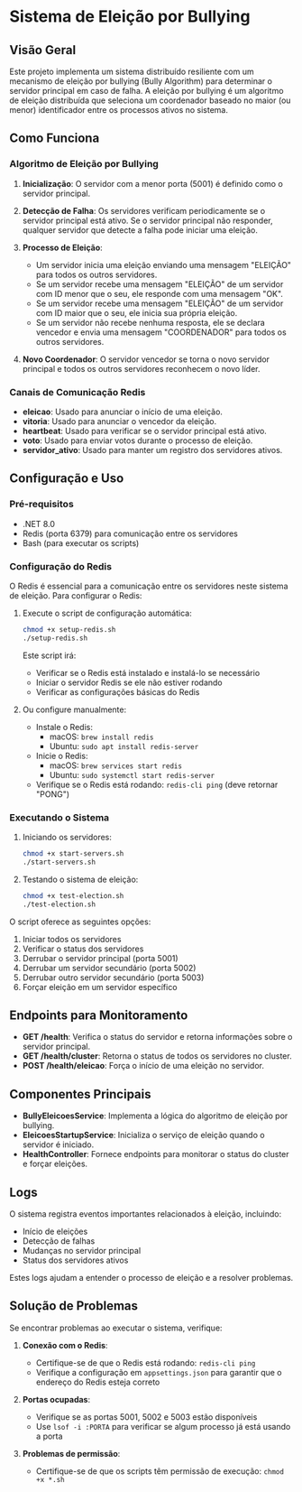 # Sistema de Eleição por Bullying

## Visão Geral

Este projeto implementa um sistema distribuído resiliente com um mecanismo de eleição por bullying (Bully Algorithm) para determinar o servidor principal em caso de falha. A eleição por bullying é um algoritmo de eleição distribuída que seleciona um coordenador baseado no maior (ou menor) identificador entre os processos ativos no sistema.

## Como Funciona

### Algoritmo de Eleição por Bullying

1. **Inicialização**: O servidor com a menor porta (5001) é definido como o servidor principal.

2. **Detecção de Falha**: Os servidores verificam periodicamente se o servidor principal está ativo. Se o servidor principal não responder, qualquer servidor que detecte a falha pode iniciar uma eleição.

3. **Processo de Eleição**:
   - Um servidor inicia uma eleição enviando uma mensagem "ELEIÇÃO" para todos os outros servidores.
   - Se um servidor recebe uma mensagem "ELEIÇÃO" de um servidor com ID menor que o seu, ele responde com uma mensagem "OK".
   - Se um servidor recebe uma mensagem "ELEIÇÃO" de um servidor com ID maior que o seu, ele inicia sua própria eleição.
   - Se um servidor não recebe nenhuma resposta, ele se declara vencedor e envia uma mensagem "COORDENADOR" para todos os outros servidores.

4. **Novo Coordenador**: O servidor vencedor se torna o novo servidor principal e todos os outros servidores reconhecem o novo líder.

### Canais de Comunicação Redis

- **eleicao**: Usado para anunciar o início de uma eleição.
- **vitoria**: Usado para anunciar o vencedor da eleição.
- **heartbeat**: Usado para verificar se o servidor principal está ativo.
- **voto**: Usado para enviar votos durante o processo de eleição.
- **servidor_ativo**: Usado para manter um registro dos servidores ativos.

## Configuração e Uso

### Pré-requisitos
- .NET 8.0
- Redis (porta 6379) para comunicação entre os servidores
- Bash (para executar os scripts)

### Configuração do Redis

O Redis é essencial para a comunicação entre os servidores neste sistema de eleição. Para configurar o Redis:

1. Execute o script de configuração automática:
   ```bash
   chmod +x setup-redis.sh
   ./setup-redis.sh
   ```

   Este script irá:
   - Verificar se o Redis está instalado e instalá-lo se necessário
   - Iniciar o servidor Redis se ele não estiver rodando
   - Verificar as configurações básicas do Redis

2. Ou configure manualmente:
   - Instale o Redis: 
     - macOS: `brew install redis`
     - Ubuntu: `sudo apt install redis-server`
   - Inicie o Redis:
     - macOS: `brew services start redis`
     - Ubuntu: `sudo systemctl start redis-server`
   - Verifique se o Redis está rodando: `redis-cli ping` (deve retornar "PONG")

### Executando o Sistema

1. Iniciando os servidores:
   ```bash
   chmod +x start-servers.sh
   ./start-servers.sh
   ```

2. Testando o sistema de eleição:
   ```bash
   chmod +x test-election.sh
   ./test-election.sh
   ```

O script oferece as seguintes opções:
1. Iniciar todos os servidores
2. Verificar o status dos servidores
3. Derrubar o servidor principal (porta 5001)
4. Derrubar um servidor secundário (porta 5002)
5. Derrubar outro servidor secundário (porta 5003)
6. Forçar eleição em um servidor específico

## Endpoints para Monitoramento

- **GET /health**: Verifica o status do servidor e retorna informações sobre o servidor principal.
- **GET /health/cluster**: Retorna o status de todos os servidores no cluster.
- **POST /health/eleicao**: Força o início de uma eleição no servidor.

## Componentes Principais

- **BullyEleicoesService**: Implementa a lógica do algoritmo de eleição por bullying.
- **EleicoesStartupService**: Inicializa o serviço de eleição quando o servidor é iniciado.
- **HealthController**: Fornece endpoints para monitorar o status do cluster e forçar eleições.

## Logs

O sistema registra eventos importantes relacionados à eleição, incluindo:
- Início de eleições
- Detecção de falhas
- Mudanças no servidor principal
- Status dos servidores ativos

Estes logs ajudam a entender o processo de eleição e a resolver problemas.

## Solução de Problemas

Se encontrar problemas ao executar o sistema, verifique:

1. **Conexão com o Redis**: 
   - Certifique-se de que o Redis está rodando: `redis-cli ping`
   - Verifique a configuração em `appsettings.json` para garantir que o endereço do Redis esteja correto

2. **Portas ocupadas**:
   - Verifique se as portas 5001, 5002 e 5003 estão disponíveis
   - Use `lsof -i :PORTA` para verificar se algum processo já está usando a porta

3. **Problemas de permissão**:
   - Certifique-se de que os scripts têm permissão de execução: `chmod +x *.sh`